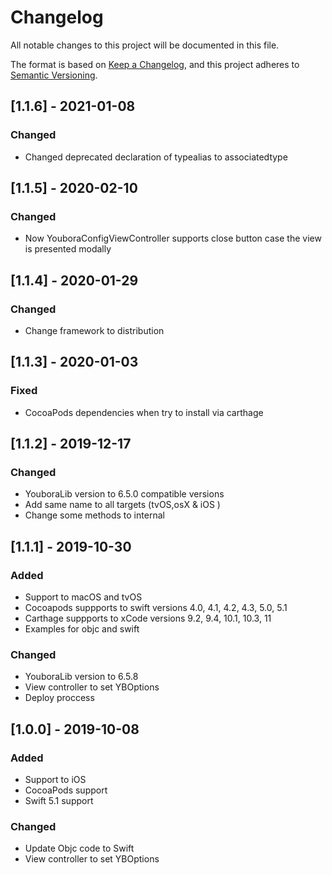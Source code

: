 # Changelog

All notable changes to this project will be documented in this file.

The format is based on [Keep a Changelog](https://keepachangelog.com/en/1.0.0/),
and this project adheres to [Semantic Versioning](https://semver.org/spec/v2.0.0.html).

## [1.1.6] - 2021-01-08

### Changed

- Changed deprecated declaration of typealias to associatedtype

## [1.1.5] - 2020-02-10

### Changed

- Now YouboraConfigViewController supports close button case the view is presented modally

## [1.1.4] - 2020-01-29

### Changed

- Change framework to distribution

## [1.1.3] - 2020-01-03

### Fixed

- CocoaPods dependencies when try to install via carthage

## [1.1.2] - 2019-12-17

### Changed

- YouboraLib version to 6.5.0 compatible versions
- Add same name to all targets (tvOS,osX & iOS )
- Change some methods to internal

## [1.1.1] - 2019-10-30

### Added

- Support to macOS and tvOS
- Cocoapods suppports to swift versions 4.0, 4.1, 4.2, 4.3, 5.0, 5.1
- Carthage suppports to xCode versions 9.2, 9.4, 10.1, 10.3, 11
- Examples for objc and swift

### Changed

- YouboraLib version to 6.5.8
- View controller to set YBOptions
- Deploy proccess

## [1.0.0] - 2019-10-08

### Added

- Support to iOS
- CocoaPods support
- Swift 5.1 support

### Changed

- Update Objc code to Swift
- View controller to set YBOptions
